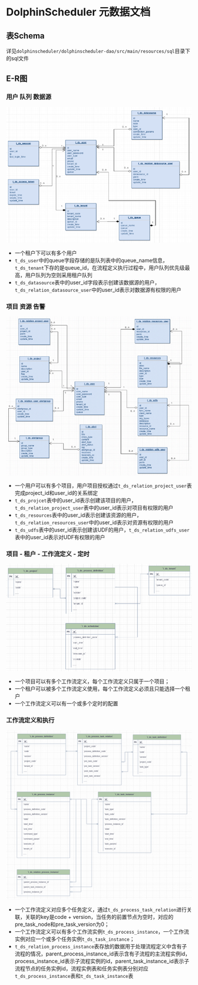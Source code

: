 # DolphinScheduler 元数据文档

## 表Schema
详见`dolphinscheduler/dolphinscheduler-dao/src/main/resources/sql`目录下的sql文件

## E-R图

### 用户	队列	数据源
![image.png](../../../img/metadata-erd/user-queue-datasource.png)

- 一个租户下可以有多个用户<br />
- `t_ds_user`中的queue字段存储的是队列表中的queue_name信息，`t_ds_tenant`下存的是queue_id，在流程定义执行过程中，用户队列优先级最高，用户队列为空则采用租户队列<br />
- `t_ds_datasource`表中的user_id字段表示创建该数据源的用户，`t_ds_relation_datasource_user`中的user_id表示对数据源有权限的用户<br />

### 项目	资源	告警
![image.png](../../../img/metadata-erd/project-resource-alert.png)

- 一个用户可以有多个项目，用户项目授权通过`t_ds_relation_project_user`表完成project_id和user_id的关系绑定<br />
- `t_ds_projcet`表中的user_id表示创建该项目的用户，`t_ds_relation_project_user`表中的user_id表示对项目有权限的用户<br />
- `t_ds_resources`表中的user_id表示创建该资源的用户，`t_ds_relation_resources_user`中的user_id表示对资源有权限的用户<br />
- `t_ds_udfs`表中的user_id表示创建该UDF的用户，`t_ds_relation_udfs_user`表中的user_id表示对UDF有权限的用户<br />

### 项目 - 租户 - 工作流定义 - 定时
![image.png](../../../img/metadata-erd/project_tenant_process_definition_schedule.png)

- 一个项目可以有多个工作流定义，每个工作流定义只属于一个项目；<br />
- 一个租户可以被多个工作流定义使用，每个工作流定义必须且只能选择一个租户<br />
- 一个工作流定义可以有一个或多个定时的配置<br />

### 工作流定义和执行
![image.png](../../../img/metadata-erd/process_definition.png)

- 一个工作流定义对应多个任务定义，通过`t_ds_process_task_relation`进行关联，关联的key是code + version，当任务的前置节点为空时，对应的pre_task_node和pre_task_version为0；
- 一个工作流定义可以有多个工作流实例`t_ds_process_instance`，一个工作流实例对应一个或多个任务实例`t_ds_task_instance`；
- `t_ds_relation_process_instance`表存放的数据用于处理流程定义中含有子流程的情况，parent_process_instance_id表示含有子流程的主流程实例id，process_instance_id表示子流程实例的id，parent_task_instance_id表示子流程节点的任务实例id，流程实例表和任务实例表分别对应`t_ds_process_instance`表和`t_ds_task_instance`表


